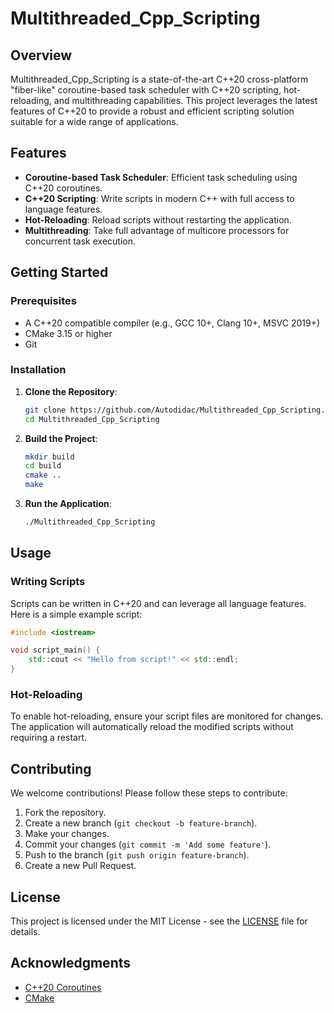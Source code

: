 # Multithreaded_Cpp_Scripting

## Overview

Multithreaded_Cpp_Scripting is a state-of-the-art C++20 cross-platform "fiber-like" coroutine-based task scheduler with C++20 scripting, hot-reloading, and multithreading capabilities. This project leverages the latest features of C++20 to provide a robust and efficient scripting solution suitable for a wide range of applications.

## Features

- **Coroutine-based Task Scheduler**: Efficient task scheduling using C++20 coroutines.
- **C++20 Scripting**: Write scripts in modern C++ with full access to language features.
- **Hot-Reloading**: Reload scripts without restarting the application.
- **Multithreading**: Take full advantage of multicore processors for concurrent task execution.

## Getting Started

### Prerequisites

- A C++20 compatible compiler (e.g., GCC 10+, Clang 10+, MSVC 2019+)
- CMake 3.15 or higher
- Git

### Installation

1. **Clone the Repository**:
    ```sh
    git clone https://github.com/Autodidac/Multithreaded_Cpp_Scripting.git
    cd Multithreaded_Cpp_Scripting
    ```

2. **Build the Project**:
    ```sh
    mkdir build
    cd build
    cmake ..
    make
    ```

3. **Run the Application**:
    ```sh
    ./Multithreaded_Cpp_Scripting
    ```

## Usage

### Writing Scripts

Scripts can be written in C++20 and can leverage all language features. Here is a simple example script:

```cpp
#include <iostream>

void script_main() {
    std::cout << "Hello from script!" << std::endl;
}
```

### Hot-Reloading

To enable hot-reloading, ensure your script files are monitored for changes. The application will automatically reload the modified scripts without requiring a restart.

## Contributing

We welcome contributions! Please follow these steps to contribute:

1. Fork the repository.
2. Create a new branch (`git checkout -b feature-branch`).
3. Make your changes.
4. Commit your changes (`git commit -m 'Add some feature'`).
5. Push to the branch (`git push origin feature-branch`).
6. Create a new Pull Request.

## License

This project is licensed under the MIT License - see the [LICENSE](LICENSE) file for details.

## Acknowledgments

- [C++20 Coroutines](https://en.cppreference.com/w/cpp/language/coroutines)
- [CMake](https://cmake.org/)
